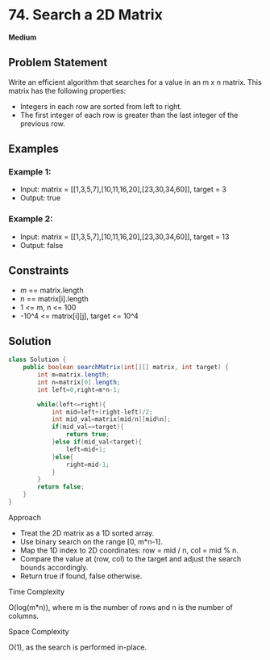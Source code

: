 # 74. Search a 2D Matrix
**Medium**

## Problem Statement
Write an efficient algorithm that searches for a value in an m x n matrix. This matrix has the following properties:
- Integers in each row are sorted from left to right.
- The first integer of each row is greater than the last integer of the previous row.

## Examples
### Example 1:
- Input: matrix = [[1,3,5,7],[10,11,16,20],[23,30,34,60]], target = 3
- Output: true

### Example 2:
- Input: matrix = [[1,3,5,7],[10,11,16,20],[23,30,34,60]], target = 13
- Output: false

## Constraints
- m == matrix.length
- n == matrix[i].length
- 1 <= m, n <= 100
- -10^4 <= matrix[i][j], target <= 10^4

## Solution
```java
class Solution {
	public boolean searchMatrix(int[][] matrix, int target) {
		int m=matrix.length;
		int n=matrix[0].length;
		int left=0,right=m*n-1;

		while(left<=right){
			int mid=left+(right-left)/2;
			int mid_val=matrix[mid/n][mid%n];
			if(mid_val==target){
				return true;
			}else if(mid_val<target){
				left=mid+1;
			}else{
				right=mid-1;
			}
		}
		return false;
	}
}
```

Approach

- Treat the 2D matrix as a 1D sorted array.
- Use binary search on the range [0, m*n-1].
- Map the 1D index to 2D coordinates: row = mid / n, col = mid % n.
- Compare the value at (row, col) to the target and adjust the search bounds accordingly.
- Return true if found, false otherwise.

Time Complexity

O(log(m*n)), where m is the number of rows and n is the number of columns.

Space Complexity

O(1), as the search is performed in-place.
